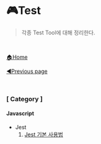 # 🎮Test

> 각종 Test Tool에 대해 정리한다.

<br>

[🏠Home](https://github.com/batboy118/Study_Note)

[◀Previous page ](../README.md)

<br>

### [ Category ]

#### Javascript

- Jest
  1. [Jest 기본 사용법](JS.Jest.01기본사용법.md)

